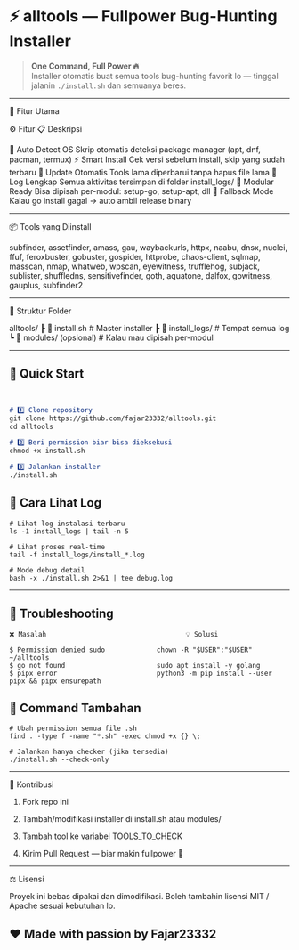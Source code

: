 
# ⚡ alltools — Fullpower Bug-Hunting Installer  

> **One Command, Full Power 🔥**  
> Installer otomatis buat semua tools bug-hunting favorit lo — tinggal jalanin `./install.sh` dan semuanya beres.  

---


🧠 Fitur Utama

⚙️ Fitur	📋 Deskripsi

🧩 Auto Detect OS	Skrip otomatis deteksi package manager (apt, dnf, pacman, termux)
⚡ Smart Install	Cek versi sebelum install, skip yang sudah terbaru
🔁 Update Otomatis	Tools lama diperbarui tanpa hapus file lama
💾 Log Lengkap	Semua aktivitas tersimpan di folder install_logs/
🧰 Modular Ready	Bisa dipisah per-modul: setup-go, setup-apt, dll
🧠 Fallback Mode	Kalau go install gagal → auto ambil release binary



---

📦 Tools yang Diinstall

subfinder, assetfinder, amass, gau, waybackurls, httpx,
naabu, dnsx, nuclei, ffuf, feroxbuster, gobuster, gospider,
httprobe, chaos-client, sqlmap, masscan, nmap, whatweb,
wpscan, eyewitness, trufflehog, subjack, sublister,
shuffledns, sensitivefinder, goth, aquatone, dalfox,
gowitness, gauplus, subfinder2


---

🧱 Struktur Folder

alltools/
 ┣ 📜 install.sh               # Master installer
 ┣ 📂 install_logs/            # Tempat semua log
 ┗ 📂 modules/ (opsional)      # Kalau mau dipisah per-modul


---
## 🚀 Quick Start  
```markdown


# 1️⃣ Clone repository
git clone https://github.com/fajar23332/alltools.git
cd alltools

# 2️⃣ Beri permission biar bisa dieksekusi
chmod +x install.sh

# 3️⃣ Jalankan installer
./install.sh

```
🧩 Cara Lihat Log
----
```
# Lihat log instalasi terbaru
ls -1 install_logs | tail -n 5

# Lihat proses real-time
tail -f install_logs/install_*.log

# Mode debug detail
bash -x ./install.sh 2>&1 | tee debug.log

```

---

🩻 Troubleshooting
---
```
❌ Masalah                                	💡 Solusi

$ Permission denied	sudo             chown -R "$USER":"$USER" ~/alltools
$ go not found                       sudo apt install -y golang
$ pipx error                         python3 -m pip install --user pipx && pipx ensurepath

```



🧰 Command Tambahan
---
```
# Ubah permission semua file .sh
find . -type f -name "*.sh" -exec chmod +x {} \;

# Jalankan hanya checker (jika tersedia)
./install.sh --check-only

```

---

💬 Kontribusi

1. Fork repo ini


2. Tambah/modifikasi installer di install.sh atau modules/


3. Tambah tool ke variabel TOOLS_TO_CHECK


4. Kirim Pull Request — biar makin fullpower 💪




---

⚖️ Lisensi

Proyek ini bebas dipakai dan dimodifikasi.
Boleh tambahin lisensi MIT / Apache sesuai kebutuhan lo.



❤️ Made with passion by Fajar23332
---
